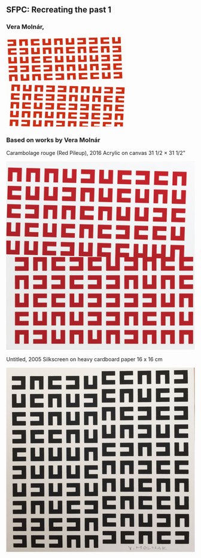 ## SFPC: Recreating the past 1
### Vera Molnár, 


![Sample output](https://github.com/meltar/sfpc-generative-1-vera-molnar/blob/master/render.gif)

### Based on works by Vera Molnár

Carambolage rouge (Red Pileup), 2016
Acrylic on canvas
31 1/2 × 31 1/2"

![Untitled](https://github.com/meltar/sfpc-generative-1-vera-molnar/blob/master/molnar_red_pileup_2016.jpg)

Untitled, 2005
Silkscreen on heavy cardboard paper
16 x 16 cm 

![Untitled](https://github.com/meltar/sfpc-generative-1-vera-molnar/blob/master/untitled.jpg)

